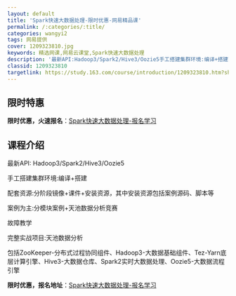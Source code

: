 ```yaml
---
layout: default
title: 'Spark快速大数据处理-限时优惠-网易精品课'
permalink: /:categories/:title/
categories: wangyi2
tags: 网易提供
cover: 1209323810.jpg
keywords: 精选网课,网易云课堂,Spark快速大数据处理
description: '最新API:Hadoop3/Spark2/Hive3/Oozie5手工搭建集群环境:编译+搭建配套资源:分阶段镜像+课件'
classid: 1209323810
targetlink: https://study.163.com/course/introduction/1209323810.htm?share=1&shareId=1025206652&utm_campaign=share&utm_medium=iphoneShare&utm_source=&utm_u=1025206652
---
```


## 限时特惠

**限时优惠，火速报名**：[Spark快速大数据处理-报名学习](https://study.163.com/course/introduction/1209323810.htm?share=1&shareId=1025206652&utm_campaign=share&utm_medium=iphoneShare&utm_source=&utm_u=1025206652)

## 课程介绍

最新API: Hadoop3/Spark2/Hive3/Oozie5

手工搭建集群环境:编译+搭建

配套资源:分阶段镜像+课件+安装资源，其中安装资源包括案例源码、脚本等

案例为主:分模块案例+天池数据分析竞赛

故障教学

完整实战项目:天池数据分析

包括ZooKeeper-分布式过程协同组件、Hadoop3-大数据基础组件、Tez-Yarn底层计算引擎、Hive3-大数据仓库、Spark2实时大数据处理、Oozie5-大数据流程引擎

**限时优惠，报名地址**：[Spark快速大数据处理-报名学习](https://study.163.com/course/introduction/1209323810.htm?share=1&shareId=1025206652&utm_campaign=share&utm_medium=iphoneShare&utm_source=&utm_u=1025206652)

